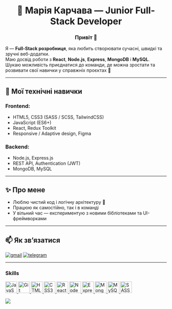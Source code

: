 <h1 align="center">💐 Марія Карчава — Junior Full-Stack Developer </h1>
<h3 align="center">Привіт 👋 </h3>
  
Я — **Full-Stack розробниця**,
яка любить створювати сучасні, швидкі та зручні веб-додатки.  
Маю досвід роботи з **React**, **Node.js**, **Express**, **MongoDB** і **MySQL**.  
Шукаю можливість приєднатися до команди, де можна зростати та розвивати свої навички у справжніх проєктах 🚀

---

## 🧠 Мої технічні навички

### Frontend:
- HTML5, CSS3 (SASS / SCSS, TailwindCSS)
- JavaScript (ES6+)
- React, Redux Toolkit
- Responsive / Adaptive design, Figma

### Backend:
- Node.js, Express.js
- REST API, Authentication (JWT)
- MongoDB, MySQL

---

## ✨ Про мене
- Люблю чистий код і логічну архітектуру 🧩  
- Працюю як самостійно, так і в команді  
- У вільний час — експериментую з новими бібліотеками та UI-фреймворками  

---

## 📫 Як зв’язатися
 [![gmail](https://img.shields.io/badge/gmail-white?style=flat&logo=gmail)](https://idkovalyova@gmail.com)
 [![telegram](https://img.shields.io/badge/telegram-blue?style=flat&logo=telegram)](https://t.me/kovalyova454)

---

### Skills  

<p align="left"> 
  <a href="https://developer.mozilla.org/en-US/docs/Web/JavaScript" target="_blank" rel="noreferrer">
    <img src="https://raw.githubusercontent.com/danielcranney/readme-generator/main/public/icons/skills/javascript-colored.svg" width="36" height="36" alt="JavaScript" />
  </a>
  <a href="https://git-scm.com/" target="_blank" rel="noreferrer">
    <img src="https://raw.githubusercontent.com/danielcranney/readme-generator/main/public/icons/skills/git-colored.svg" width="36" height="36" alt="Git" />
  </a>
  <a href="https://developer.mozilla.org/en-US/docs/Glossary/HTML5" target="_blank" rel="noreferrer">
    <img src="https://raw.githubusercontent.com/danielcranney/readme-generator/main/public/icons/skills/html5-colored.svg" width="36" height="36" alt="HTML5" />
  </a>
  <a href="https://www.w3.org/TR/CSS/#css" target="_blank" rel="noreferrer">
    <img src="https://raw.githubusercontent.com/danielcranney/readme-generator/main/public/icons/skills/css3-colored.svg" width="36" height="36" alt="CSS3" />
  </a>
  <a href="https://react.dev/" target="_blank" rel="noreferrer">
    <img src="https://raw.githubusercontent.com/danielcranney/readme-generator/main/public/icons/skills/react-colored.svg" width="36" height="36" alt="React" />
  </a>
  <a href="https://nodejs.org/" target="_blank" rel="noreferrer">
    <img src="https://raw.githubusercontent.com/danielcranney/readme-generator/main/public/icons/skills/nodejs-colored.svg" width="36" height="36" alt="NodeJS" />
  </a>
  <a href="https://expressjs.com/" target="_blank" rel="noreferrer">
    <img src="https://raw.githubusercontent.com/danielcranney/readme-generator/main/public/icons/skills/express-colored.svg" width="36" height="36" alt="Express" />
  </a>
  <a href="https://www.mongodb.com/" target="_blank" rel="noreferrer">
    <img src="https://raw.githubusercontent.com/danielcranney/readme-generator/main/public/icons/skills/mongodb-colored.svg" width="36" height="36" alt="MongoDB" />
  </a>
  <a href="https://www.mysql.com/" target="_blank" rel="noreferrer">
    <img src="https://raw.githubusercontent.com/danielcranney/readme-generator/main/public/icons/skills/mysql-colored.svg" width="36" height="36" alt="MySQL" />
  </a>
  <a href="https://www.sass.com/" target="_blank" rel="noreferrer">
  <img src="https://raw.githubusercontent.com/danielcranney/readme-generator/main/public/icons/skills/sass-colored.svg" width="36" height="36" alt="SASS" />
  </a>
</p>
<a href="https://www.github.com/KovalyovaMaria" target="_blank" rel="noreferrer"><img src="https://img.shields.io/github/followers/KovalyovaMaria?logo=github&style=for-the-badge&color=0891b2&labelColor=1c1917" /></a>
